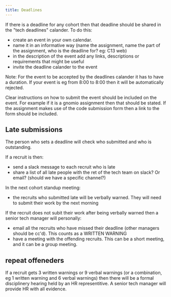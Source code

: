 ```yaml
---
title: Deadlines
---
```


If there is a deadline for any cohort then that deadline should be shared in the "tech deadlines" calander. To do this:

- create an event in your own calendar.
- name it in an informative way (name the assignment, name the part of the assignment, who is the deadline for? eg: C13 web)
- in the description of the event add any links, descriptions or requirements that might be useful
- invite the deadline calander to the event

Note: For the event to be accepted by the deadlines calander it has to have a duration. If your event is eg from 8:00 to 8:00 then it will be automatically rejected.

Clear instructions on how to submit the event should be included on the event. For example if it is a gnomio assignment then that should be stated. If the assignment makes use of the code submission form then a link to the form should be included.

## Late submissions

The person who sets a deadline will check who submitted and who is outstanding.

If a recruit is then:

- send a slack message to each recruit who is late
- share a list of all late people with the ret of the tech team on slack? Or email? (should we have a specific channel?)

In the next cohort standup meeting:

- the recruits who submitted late will be verbally warned. They will need to submit their work by the next morning

If the recruit does not subit their work after being verbally warned then a senior tech manager will personally:

- email all the recruits who have missed their deadline (other managers should be cc'd). This counts as a WRITTEN WARNING
- have a meeting with the offending recruits. This can be a short meeting, and it can be a group meeting.

## repeat offeneders

If a recruit gets 3 written warnings or 9 verbal warnings (or a combination, eg 1 written warning and 6 verbal warnings) then there will be a formal disciplinery hearing held by an HR representitive. A senior tech manager will provide HR with all evidence.
